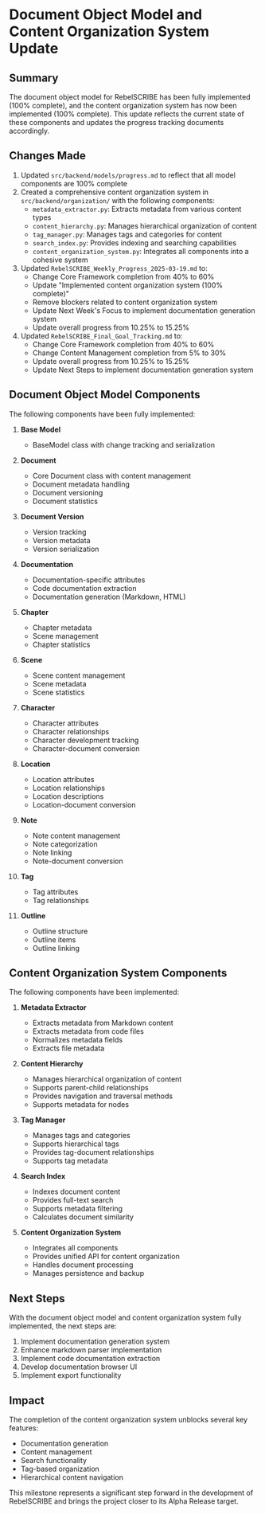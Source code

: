 # Document Object Model and Content Organization System Update

## Summary
The document object model for RebelSCRIBE has been fully implemented (100% complete), and the content organization system has now been implemented (100% complete). This update reflects the current state of these components and updates the progress tracking documents accordingly.

## Changes Made
1. Updated `src/backend/models/progress.md` to reflect that all model components are 100% complete
2. Created a comprehensive content organization system in `src/backend/organization/` with the following components:
   - `metadata_extractor.py`: Extracts metadata from various content types
   - `content_hierarchy.py`: Manages hierarchical organization of content
   - `tag_manager.py`: Manages tags and categories for content
   - `search_index.py`: Provides indexing and searching capabilities
   - `content_organization_system.py`: Integrates all components into a cohesive system
3. Updated `RebelSCRIBE_Weekly_Progress_2025-03-19.md` to:
   - Change Core Framework completion from 40% to 60%
   - Update "Implemented content organization system (100% complete)"
   - Remove blockers related to content organization system
   - Update Next Week's Focus to implement documentation generation system
   - Update overall progress from 10.25% to 15.25%
4. Updated `RebelSCRIBE_Final_Goal_Tracking.md` to:
   - Change Core Framework completion from 40% to 60%
   - Change Content Management completion from 5% to 30%
   - Update overall progress from 10.25% to 15.25%
   - Update Next Steps to implement documentation generation system

## Document Object Model Components
The following components have been fully implemented:

1. **Base Model**
   - BaseModel class with change tracking and serialization

2. **Document**
   - Core Document class with content management
   - Document metadata handling
   - Document versioning
   - Document statistics

3. **Document Version**
   - Version tracking
   - Version metadata
   - Version serialization

4. **Documentation**
   - Documentation-specific attributes
   - Code documentation extraction
   - Documentation generation (Markdown, HTML)

5. **Chapter**
   - Chapter metadata
   - Scene management
   - Chapter statistics

6. **Scene**
   - Scene content management
   - Scene metadata
   - Scene statistics

7. **Character**
   - Character attributes
   - Character relationships
   - Character development tracking
   - Character-document conversion

8. **Location**
   - Location attributes
   - Location relationships
   - Location descriptions
   - Location-document conversion

9. **Note**
   - Note content management
   - Note categorization
   - Note linking
   - Note-document conversion

10. **Tag**
    - Tag attributes
    - Tag relationships

11. **Outline**
    - Outline structure
    - Outline items
    - Outline linking

## Content Organization System Components
The following components have been implemented:

1. **Metadata Extractor**
   - Extracts metadata from Markdown content
   - Extracts metadata from code files
   - Normalizes metadata fields
   - Extracts file metadata

2. **Content Hierarchy**
   - Manages hierarchical organization of content
   - Supports parent-child relationships
   - Provides navigation and traversal methods
   - Supports metadata for nodes

3. **Tag Manager**
   - Manages tags and categories
   - Supports hierarchical tags
   - Provides tag-document relationships
   - Supports tag metadata

4. **Search Index**
   - Indexes document content
   - Provides full-text search
   - Supports metadata filtering
   - Calculates document similarity

5. **Content Organization System**
   - Integrates all components
   - Provides unified API for content organization
   - Handles document processing
   - Manages persistence and backup

## Next Steps
With the document object model and content organization system fully implemented, the next steps are:

1. Implement documentation generation system
2. Enhance markdown parser implementation
3. Implement code documentation extraction
4. Develop documentation browser UI
5. Implement export functionality

## Impact
The completion of the content organization system unblocks several key features:
- Documentation generation
- Content management
- Search functionality
- Tag-based organization
- Hierarchical content navigation

This milestone represents a significant step forward in the development of RebelSCRIBE and brings the project closer to its Alpha Release target.
